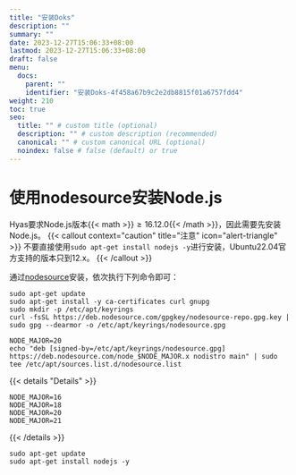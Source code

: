 ```yaml
---
title: "安装Doks"
description: ""
summary: ""
date: 2023-12-27T15:06:33+08:00
lastmod: 2023-12-27T15:06:33+08:00
draft: false
menu:
  docs:
    parent: ""
    identifier: "安装Doks-4f458a67b9c2e2db8815f01a6757fdd4"
weight: 210
toc: true
seo:
  title: "" # custom title (optional)
  description: "" # custom description (recommended)
  canonical: "" # custom canonical URL (optional)
  noindex: false # false (default) or true
---
```


# 使用nodesource安装Node.js
Hyas要求Node.js版本{{< math >}}$\geq 16.12.0${{< /math >}}，因此需要先安装Node.js。
{{< callout context="caution" title="注意" icon="alert-triangle" >}}
不要直接使用`sudo apt-get install nodejs -y`进行安装，Ubuntu22.04官方支持的版本只到12.x。
{{< /callout >}}

通过[nodesource](https://github.com/nodesource/distributions)安装，依次执行下列命令即可：

```bash{title="Download and import the Nodesource GPG key"}
sudo apt-get update
sudo apt-get install -y ca-certificates curl gnupg
sudo mkdir -p /etc/apt/keyrings
curl -fsSL https://deb.nodesource.com/gpgkey/nodesource-repo.gpg.key | sudo gpg --dearmor -o /etc/apt/keyrings/nodesource.gpg
```

```bash{title="Create deb repository"}
NODE_MAJOR=20
echo "deb [signed-by=/etc/apt/keyrings/nodesource.gpg] https://deb.nodesource.com/node_$NODE_MAJOR.x nodistro main" | sudo tee /etc/apt/sources.list.d/nodesource.list
```

{{< details "Details" >}}

```bash{title="改变NODE_MAJOR以指定版本"}
NODE_MAJOR=16
NODE_MAJOR=18
NODE_MAJOR=20
NODE_MAJOR=21

```

{{< /details >}}

```bash{title="Run Update and Install"}
sudo apt-get update
sudo apt-get install nodejs -y
```
